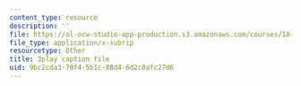```yaml
---
content_type: resource
description: ''
file: https://ol-ocw-studio-app-production.s3.amazonaws.com/courses/18-01sc-single-variable-calculus-fall-2010/9bc2cda370f45b1c88d46d2c0afc27d6_hjZhPczMkL4.vtt
file_type: application/x-subrip
resourcetype: Other
title: 3play caption file
uid: 9bc2cda3-70f4-5b1c-88d4-6d2c0afc27d6
---
```

